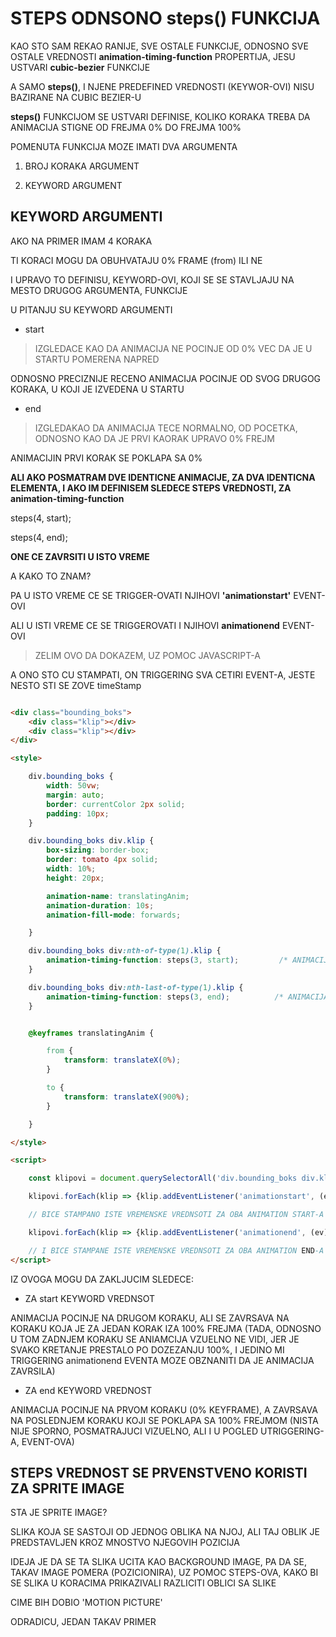 # STEPS ODNSONO steps() FUNKCIJA

KAO STO SAM REKAO RANIJE, SVE OSTALE FUNKCIJE, ODNOSNO SVE OSTALE VREDNOSTI **animation-timing-function** PROPERTIJA, JESU USTVARI **cubic-bezier** FUNKCIJE

A SAMO **steps()**, I NJENE PREDEFINED VREDNOSTI (KEYWOR-OVI) NISU BAZIRANE NA CUBIC BEZIER-U

**steps()** FUNKCIJOM SE USTVARI DEFINISE, KOLIKO KORAKA TREBA DA ANIMACIJA STIGNE OD FREJMA 0% DO FREJMA 100%

POMENUTA FUNKCIJA MOZE IMATI DVA ARGUMENTA

1. BROJ KORAKA ARGUMENT

1. KEYWORD ARGUMENT

## KEYWORD ARGUMENTI

AKO NA PRIMER IMAM 4 KORAKA

TI KORACI MOGU DA OBUHVATAJU 0% FRAME (from) ILI NE

I UPRAVO TO DEFINISU, KEYWORD-OVI, KOJI SE SE STAVLJAJU NA MESTO DRUGOG ARGUMENTA, FUNKCIJE

U PITANJU SU KEYWORD ARGUMENTI

- start

> IZGLEDACE KAO DA ANIMACIJA NE POCINJE OD 0% VEC DA JE U STARTU POMERENA NAPRED

ODNOSNO PRECIZNIJE RECENO ANIMACIJA POCINJE OD SVOG DRUGOG KORAKA, U KOJI JE IZVEDENA U STARTU

- end

> IZGLEDAKAO DA ANIMACIJA TECE NORMALNO, OD POCETKA, ODNOSNO KAO DA JE PRVI KAORAK UPRAVO 0% FREJM

ANIMACIJIN PRVI KORAK SE POKLAPA SA 0%

**ALI AKO POSMATRAM DVE IDENTICNE ANIMACIJE, ZA DVA IDENTICNA ELEMENTA, I AKO IM DEFINISEM SLEDECE STEPS VREDNOSTI, ZA animation-timing-function**

steps(4, start);

steps(4, end);

**ONE CE ZAVRSITI U ISTO VREME**

A KAKO TO ZNAM?

PA U ISTO VREME CE SE TRIGGER-OVATI NJIHOVI **'animationstart'** EVENT-OVI

ALI U ISTI VREME CE SE TRIGGEROVATI I NJIHOVI **animationend** EVENT-OVI

> ZELIM OVO DA DOKAZEM, UZ POMOC JAVASCRIPT-A

A ONO STO CU STAMPATI, ON TRIGGERING SVA CETIRI EVENT-A, JESTE NESTO STI SE ZOVE timeStamp

``` HTML

<div class="bounding_boks">
    <div class="klip"></div>
    <div class="klip"></div>
</div>

<style>

    div.bounding_boks {
        width: 50vw;
        margin: auto;
        border: currentColor 2px solid;
        padding: 10px;
    }

    div.bounding_boks div.klip {
        box-sizing: border-box;
        border: tomato 4px solid;
        width: 10%;
        height: 20px;

        animation-name: translatingAnim;
        animation-duration: 10s;
        animation-fill-mode: forwards;

    }

    div.bounding_boks div:nth-of-type(1).klip {
        animation-timing-function: steps(3, start);         /* ANIMACIJA POCINJE OD DRUGOG KORAKA */
    }

    div.bounding_boks div:nth-last-of-type(1).klip {
        animation-timing-function: steps(3, end);          /* ANIMACIJA POCINJE OD PRVOG KORAKA */
    }


    @keyframes translatingAnim {

        from {
            transform: translateX(0%);
        }

        to {
            transform: translateX(900%);
        }

    }

</style>

<script>

    const klipovi = document.querySelectorAll('div.bounding_boks div.klip');

    klipovi.forEach(klip => {klip.addEventListener('animationstart', (ev) => {console.log(ev.timeStamp)})})

    // BICE STAMPANO ISTE VREMENSKE VREDNSOTI ZA OBA ANIMATION START-A

    klipovi.forEach(klip => {klip.addEventListener('animationend', (ev) => {console.log(ev.timeStamp)})})

    // I BICE STAMPANE ISTE VREMENSKE VREDNSOTI ZA OBA ANIMATION END-A
</script>

```

IZ OVOGA MOGU DA ZAKLJUCIM SLEDECE:

- ZA start KEYWORD VREDNSOT

ANIMACIJA POCINJE NA DRUGOM KORAKU, ALI SE ZAVRSAVA NA KORAKU KOJA JE ZA JEDAN KORAK IZA 100% FREJMA (TADA, ODNOSNO U TOM ZADNJEM KORAKU SE ANIAMCIJA VZUELNO NE VIDI, JER JE SVAKO KRETANJE PRESTALO PO DOZEZANJU 100%, I JEDINO MI TRIGGERING animationend EVENTA MOZE OBZNANITI DA JE ANIMACIJA ZAVRSILA)

- ZA end KEYWORD VREDNOST

ANIMACIJA POCINJE NA PRVOM KORAKU (0% KEYFRAME), A ZAVRSAVA NA POSLEDNJEM KORAKU KOJI SE POKLAPA SA 100% FREJMOM (NISTA NIJE SPORNO, POSMATRAJUCI VIZUELNO, ALI I U POGLED UTRIGGERING-A, EVENT-OVA)

## STEPS VREDNOST SE PRVENSTVENO KORISTI ZA SPRITE IMAGE

STA JE SPRITE IMAGE?

SLIKA KOJA SE SASTOJI OD JEDNOG OBLIKA NA NJOJ, ALI TAJ OBLIK JE PREDSTAVLJEN KROZ MNOSTVO NJEGOVIH POZICIJA

IDEJA JE DA SE TA SLIKA UCITA KAO BACKGROUND IMAGE, PA DA SE, TAKAV IMAGE POMERA (POZICIONIRA), UZ POMOC STEPS-OVA, KAKO BI SE SLIKA U KORACIMA PRIKAZIVALI RAZLICITI OBLICI SA SLIKE

CIME BIH DOBIO 'MOTION PICTURE'

ODRADICU, JEDAN TAKAV PRIMER

